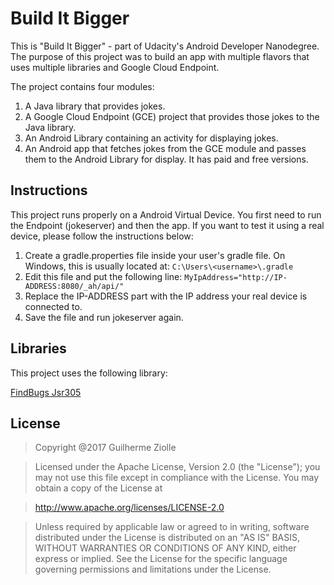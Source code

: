 Build It Bigger
======

This is "Build It Bigger" - part of Udacity's Android Developer Nanodegree.
The purpose of this project was to build an app with multiple flavors that uses multiple libraries and Google Cloud Endpoint.

The project contains four modules:

1. A Java library that provides jokes.
2. A Google Cloud Endpoint (GCE) project that provides those jokes to the Java library.
3. An Android Library containing an activity for displaying jokes.
4. An Android app that fetches jokes from the GCE module and passes them to the Android Library for display. It has paid and free versions.

Instructions
------
This project runs properly on a Android Virtual Device. You first need to run the Endpoint (jokeserver) and then the app. 
If you want to test it using a real device, please follow the instructions below:

1. Create a gradle.properties file inside your user's gradle file. On Windows, this is usually located at: `C:\Users\<username>\.gradle`
2. Edit this file and put the following line: `MyIpAddress="http://IP-ADDRESS:8080/_ah/api/"`
3. Replace the IP-ADDRESS part with the IP address your real device is connected to.
4. Save the file and run jokeserver again.

Libraries
------

This project uses the following library:

[FindBugs Jsr305](https://mvnrepository.com/artifact/com.google.code.findbugs/jsr305)


License
------

> Copyright @2017 Guilherme Ziolle

> Licensed under the Apache License, Version 2.0 (the "License"); you may not use this file except in compliance with the License. You may obtain a copy of the License at

> http://www.apache.org/licenses/LICENSE-2.0

> Unless required by applicable law or agreed to in writing, software distributed under the License is distributed on an "AS IS" BASIS, WITHOUT WARRANTIES OR CONDITIONS OF ANY KIND, either express or implied. See the License for the specific language governing permissions and limitations under the License.
